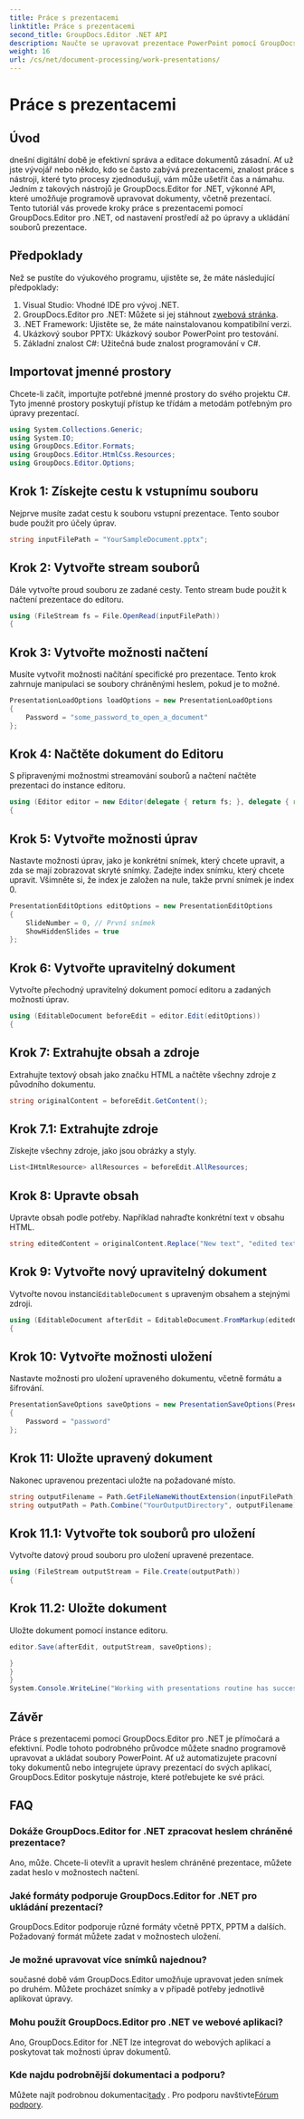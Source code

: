 ```yaml
---
title: Práce s prezentacemi
linktitle: Práce s prezentacemi
second_title: GroupDocs.Editor .NET API
description: Naučte se upravovat prezentace PowerPoint pomocí GroupDocs.Editor pro .NET. Postupujte podle tohoto podrobného průvodce a zefektivněte proces úprav dokumentů.
weight: 16
url: /cs/net/document-processing/work-presentations/
---
```


# Práce s prezentacemi

## Úvod
dnešní digitální době je efektivní správa a editace dokumentů zásadní. Ať už jste vývojář nebo někdo, kdo se často zabývá prezentacemi, znalost práce s nástroji, které tyto procesy zjednodušují, vám může ušetřit čas a námahu. Jedním z takových nástrojů je GroupDocs.Editor for .NET, výkonné API, které umožňuje programově upravovat dokumenty, včetně prezentací. Tento tutoriál vás provede kroky práce s prezentacemi pomocí GroupDocs.Editor pro .NET, od nastavení prostředí až po úpravy a ukládání souborů prezentace.
## Předpoklady
Než se pustíte do výukového programu, ujistěte se, že máte následující předpoklady:
1. Visual Studio: Vhodné IDE pro vývoj .NET.
2.  GroupDocs.Editor pro .NET: Můžete si jej stáhnout z[webová stránka](https://releases.groupdocs.com/editor/net/).
3. .NET Framework: Ujistěte se, že máte nainstalovanou kompatibilní verzi.
4. Ukázkový soubor PPTX: Ukázkový soubor PowerPoint pro testování.
5. Základní znalost C#: Užitečná bude znalost programování v C#.
## Importovat jmenné prostory
Chcete-li začít, importujte potřebné jmenné prostory do svého projektu C#. Tyto jmenné prostory poskytují přístup ke třídám a metodám potřebným pro úpravy prezentací.
```csharp
using System.Collections.Generic;
using System.IO;
using GroupDocs.Editor.Formats;
using GroupDocs.Editor.HtmlCss.Resources;
using GroupDocs.Editor.Options;
```
## Krok 1: Získejte cestu k vstupnímu souboru
Nejprve musíte zadat cestu k souboru vstupní prezentace. Tento soubor bude použit pro účely úprav.
```csharp
string inputFilePath = "YourSampleDocument.pptx";
```
## Krok 2: Vytvořte stream souborů
Dále vytvořte proud souboru ze zadané cesty. Tento stream bude použit k načtení prezentace do editoru.
```csharp
using (FileStream fs = File.OpenRead(inputFilePath))
{
```
## Krok 3: Vytvořte možnosti načtení
Musíte vytvořit možnosti načítání specifické pro prezentace. Tento krok zahrnuje manipulaci se soubory chráněnými heslem, pokud je to možné.

```csharp
PresentationLoadOptions loadOptions = new PresentationLoadOptions
{
    Password = "some_password_to_open_a_document"
};
```
## Krok 4: Načtěte dokument do Editoru
S připravenými možnostmi streamování souborů a načtení načtěte prezentaci do instance editoru.
```csharp
using (Editor editor = new Editor(delegate { return fs; }, delegate { return loadOptions; }))
{
```
## Krok 5: Vytvořte možnosti úprav
Nastavte možnosti úprav, jako je konkrétní snímek, který chcete upravit, a zda se mají zobrazovat skryté snímky.
Zadejte index snímku, který chcete upravit. Všimněte si, že index je založen na nule, takže první snímek je index 0.
```csharp
PresentationEditOptions editOptions = new PresentationEditOptions
{
    SlideNumber = 0, // První snímek
    ShowHiddenSlides = true
};
```
## Krok 6: Vytvořte upravitelný dokument
Vytvořte přechodný upravitelný dokument pomocí editoru a zadaných možností úprav.
```csharp
using (EditableDocument beforeEdit = editor.Edit(editOptions))
{
```
## Krok 7: Extrahujte obsah a zdroje
Extrahujte textový obsah jako značku HTML a načtěte všechny zdroje z původního dokumentu.
```csharp
string originalContent = beforeEdit.GetContent();
```
## Krok 7.1: Extrahujte zdroje
Získejte všechny zdroje, jako jsou obrázky a styly.
```csharp
List<IHtmlResource> allResources = beforeEdit.AllResources;
```
## Krok 8: Upravte obsah
Upravte obsah podle potřeby. Například nahraďte konkrétní text v obsahu HTML.
```csharp
string editedContent = originalContent.Replace("New text", "edited text");
```
## Krok 9: Vytvořte nový upravitelný dokument
 Vytvořte novou instanci`EditableDocument` s upraveným obsahem a stejnými zdroji.
```csharp
using (EditableDocument afterEdit = EditableDocument.FromMarkup(editedContent, allResources))
{
```
## Krok 10: Vytvořte možnosti uložení
Nastavte možnosti pro uložení upraveného dokumentu, včetně formátu a šifrování.
```csharp
PresentationSaveOptions saveOptions = new PresentationSaveOptions(PresentationFormats.Pptm)
{
    Password = "password"
};
```
## Krok 11: Uložte upravený dokument
Nakonec upravenou prezentaci uložte na požadované místo.

```csharp
string outputFilename = Path.GetFileNameWithoutExtension(inputFilePath) + "." + saveOptions.OutputFormat.Extension;
string outputPath = Path.Combine("YourOutputDirectory", outputFilename);
```
## Krok 11.1: Vytvořte tok souborů pro uložení
Vytvořte datový proud souboru pro uložení upravené prezentace.
```csharp
using (FileStream outputStream = File.Create(outputPath))
{
```
## Krok 11.2: Uložte dokument
Uložte dokument pomocí instance editoru.
```csharp
editor.Save(afterEdit, outputStream, saveOptions);
```
```csharp
}
}
}
System.Console.WriteLine("Working with presentations routine has successfully finished");
```
## Závěr
Práce s prezentacemi pomocí GroupDocs.Editor pro .NET je přímočará a efektivní. Podle tohoto podrobného průvodce můžete snadno programově upravovat a ukládat soubory PowerPoint. Ať už automatizujete pracovní toky dokumentů nebo integrujete úpravy prezentací do svých aplikací, GroupDocs.Editor poskytuje nástroje, které potřebujete ke své práci.
## FAQ
### Dokáže GroupDocs.Editor for .NET zpracovat heslem chráněné prezentace?
Ano, může. Chcete-li otevřít a upravit heslem chráněné prezentace, můžete zadat heslo v možnostech načtení.
### Jaké formáty podporuje GroupDocs.Editor for .NET pro ukládání prezentací?
GroupDocs.Editor podporuje různé formáty včetně PPTX, PPTM a dalších. Požadovaný formát můžete zadat v možnostech uložení.
### Je možné upravovat více snímků najednou?
současné době vám GroupDocs.Editor umožňuje upravovat jeden snímek po druhém. Můžete procházet snímky a v případě potřeby jednotlivě aplikovat úpravy.
### Mohu použít GroupDocs.Editor pro .NET ve webové aplikaci?
Ano, GroupDocs.Editor for .NET lze integrovat do webových aplikací a poskytovat tak možnosti úprav dokumentů.
### Kde najdu podrobnější dokumentaci a podporu?
 Můžete najít podrobnou dokumentaci[tady](https://tutorials.groupdocs.com/editor/net/) . Pro podporu navštivte[Fórum podpory](https://forum.groupdocs.com/c/editor/20).